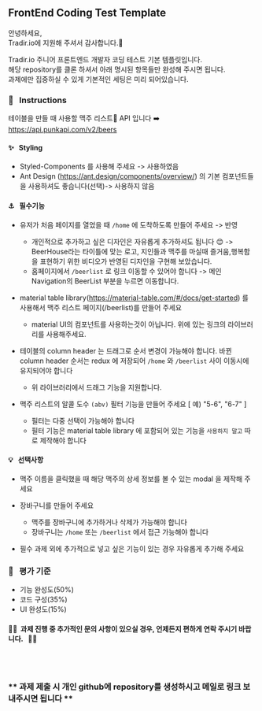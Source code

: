## FrontEnd Coding Test Template

안녕하세요,  
Tradir.io에 지원해 주셔서 감사합니다.🙏

Tradir.io 주니어 프론트엔드 개발자 코딩 테스트 기본 템플릿입니다.  
해당 repository를 클론 하셔서 아래 명시된 항목들만 완성해 주시면 됩니다.  
과제에만 집중하실 수 있게 기본적인 세팅은 미리 되어있습니다.

### 📣 &nbsp; Instructions

테이블을 만들 때 사용할 맥주 리스트🍻 API 입니다 ➡️ &nbsp; https://api.punkapi.com/v2/beers

#### ✨ &nbsp; Styling

- Styled-Components 를 사용해 주세요 -> 사용하였음
- Ant Design (https://ant.design/components/overview/) 의 기본 컴포넌트들을 사용하셔도 좋습니다(선택)-> 사용하지 않음

#### ⚓ &nbsp; 필수기능

- 유저가 처음 페이지를 열었을 때 `/home` 에 도착하도록 만들어 주세요 -> 반영

  - 개인적으로 추가하고 싶은 디자인은 자유롭게 추가하셔도 됩니다 😊 -> BeerHouse라는 타이틀에 맞는 로고, 지인들과 맥주를 마실때 즐거움,행복함을 표현하기 위한 비디오가 반영된 디자인을 구현해 보았습니다.
  - 홈페이지에서 `/beerlist` 로 링크 이동할 수 있어야 합니다 -> 메인 Navigation의 BeerList 부분을 누르면 이동합니다.

- material table library(https://material-table.com/#/docs/get-started) 를 사용해서 맥주 리스트 페이지(/beerlist)를 만들어 주세요

  - material UI의 컴포넌트를 사용하는것이 아닙니다. 위에 있는 링크의 라이브러리를 사용해주세요.

- 테이블의 column header 는 드래그로 순서 변경이 가능해야 합니다. 바뀐 column header 순서는 redux 에 저장되어 `/home` 와 `/beerlist` 사이 이동시에 유지되어야 합니다

  - 위 라이브러리에서 드래그 기능을 지원합니다.

- 맥주 리스트의 알콜 도수 `(abv)` 필터 기능을 만들어 주세요 [ 예) "5-6", "6-7" ]
  - 필터는 다중 선택이 가능해야 합니다
  - 필터 기능은 material table library 에 포함되어 있는 기능을 `사용하지 말고` 따로 제작해야 합니다

#### 💡 &nbsp; 선택사항

- 맥주 이름을 클릭했을 때 해당 맥주의 상세 정보를 볼 수 있는 modal 을 제작해 주세요

- 장바구니를 만들어 주세요

  - 맥주를 장바구니에 추가하거나 삭제가 가능해야 합니다
  - 장바구니는 `/home` 또는 `/beerlist` 에서 접근 가능해야 합니다

- 필수 과제 외에 추가적으로 넣고 싶은 기능이 있는 경우 자유롭게 추가해 주세요

### 📝 &nbsp; 평가 기준

- 기능 완성도(50%)
- 코드 구성(35%)
- UI 완성도(15%)

#### 🎈🤖&nbsp; 과제 진행 중 추가적인 문의 사항이 있으실 경우, 언제든지 편하게 연락 주시기 바랍니다. &nbsp; 💌🎉

<br /><br />

### ** 과제 제출 시 개인 github에 repository를 생성하시고 메일로 링크 보내주시면 됩니다 **

